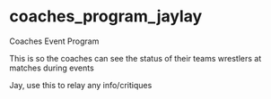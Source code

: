 # coaches_program_jaylay
Coaches Event Program

This is so the coaches can see the status of their teams wrestlers at matches during events

Jay, use this to relay any info/critiques

